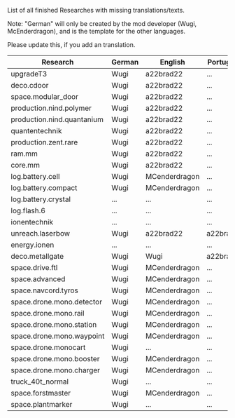 List of all finished Researches with missing translations/texts.

Note: "German" will only be created by the mod developer (Wugi, McEnderdragon), and is the template for the other languages.

Please update this, if you add an translation.

Research  | German | English | Portugese | French
--------- | ------ | ------- | --------- | ------
upgradeT3 | Wugi | a22brad22 | ... | NeoFight92 
deco.cdoor | Wugi | a22brad22 | ... | NeoFight92 
space.modular_door | Wugi | a22brad22 | ... | NeoFight92 
production.nind.polymer | Wugi | a22brad22 | ... | NeoFight92 
production.nind.quantanium | Wugi | a22brad22 | ... | NeoFight92 
quantentechnik | Wugi | a22brad22 | ... | NeoFight92 
production.zent.rare | Wugi | a22brad22 | ... | NeoFight92 
ram.mm | Wugi | a22brad22 | ... | NeoFight92 
core.mm | Wugi | a22brad22 | ... | NeoFight92 
log.battery.cell | Wugi | MCenderdragon | ... | ... 
log.battery.compact | Wugi | MCenderdragon | ... | ... 
log.battery.crystal | ... | ... | ... | ... 
log.flash.6 | ... | ... | ... | ... 
ionentechnik | ... | ... | ... | ... 
unreach.laserbow | Wugi | a22brad22 | a22brad22 | NeoFight92 
energy.ionen | ... | ... | ... | ... 
deco.metallgate | Wugi | Wugi | a22brad22 | ...
space.drive.ftl | Wugi | MCenderdragon | ... | ...
space.advanced | Wugi | MCenderdragon | ... | ...
space.navcord.tyros | Wugi | MCenderdragon | ... | ...
space.drone.mono.detector | Wugi | MCenderdragon | ... | ...
space.drone.mono.rail | Wugi | MCenderdragon | ... | ...
space.drone.mono.station | Wugi | MCenderdragon | ... | ...
space.drone.mono.waypoint | Wugi | MCenderdragon | ... | ...
space.drone.monocart | Wugi | ... | ... | ...
space.drone.mono.booster | Wugi | MCenderdragon | ... | ...
space.drone.mono.charger | Wugi | MCenderdragon | ... | ...
truck_40t_normal | Wugi | ... | ... | ...
space.forstmaster | Wugi | MCenderdragon | ... | ...
space.plantmarker | Wugi | ... | ... | ...
